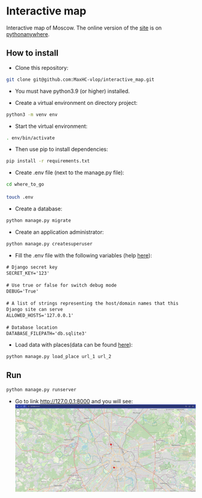 # Interactive map

Interactive map of Moscow. The online version of the [site](https://vladislavdrag.pythonanywhere.com/) is on [pythonanywhere](https://www.pythonanywhere.com/).

## How to install

- Сlone this repository:
```bash
git clone git@github.com:MaxHC-vlop/interactive_map.git
```
- You must have python3.9 (or higher) installed.

- Create a virtual environment on directory project:
```bash
python3 -m venv env
 ```
- Start the virtual environment:
```bash
. env/bin/activate
```
- Then use pip to install dependencies:
```bash
pip install -r requirements.txt
```
- Create .env file (next to the manage.py file):
```bash
cd where_to_go

touch .env
```
- Create a database:
```bash
python manage.py migrate
```
- Сreate an application administrator:
```bash
python manage.py createsuperuser
```

- Fill the .env file with the following variables (help [here](https://docs.djangoproject.com/en/4.1/ref/settings/)):

```
# Django secret key
SECRET_KEY='123'

# Use true or false for switch debug mode
DEBUG='True'

# A list of strings representing the host/domain names that this Django site can serve
ALLOWED_HOSTS='127.0.0.1'

# Database location
DATABASE_FILEPATH='db.sqlite3'
```

- Load data with places(data can be found [here](https://github.com/devmanorg/where-to-go-places)):
```bash
python manage.py load_place url_1 url_2
```

## Run

```bash
python manage.py runserver
```
- Go to link http://127.0.0.1:8000 and you will see:
![screen](./screenshots/screenshot.PNG)
